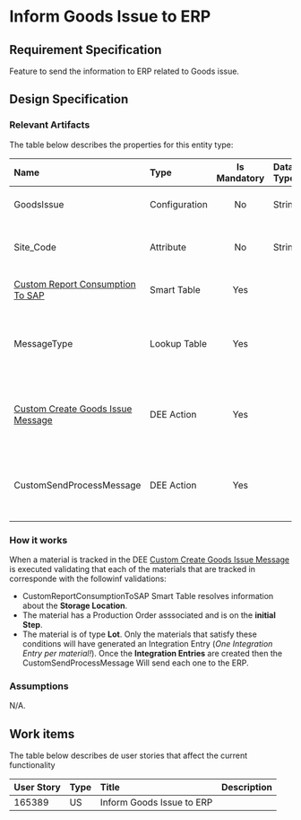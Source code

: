 # Inform Goods Issue to ERP

## Requirement Specification
Feature to send the information to ERP related to Goods issue.

## Design Specification

### Relevant Artifacts
The table below describes the properties for this entity type:

| Name                          | Type          | Is Mandatory  | Data Type | Description                                                               | 
| :---------------------------- | :------------ | :-----------: | :-------- | :------------------------------------------------------------------------ |  
| GoodsIssue                    | Configuration |       No      |   String  | Configuration with the movement Type                                      |
| Site_Code                     | Attribute     |       No      |   String  | Attribute that contains the site code to be sent to the ERP               |
|  [Custom Report Consumption To SAP](/cmf.custom.help/cmf.custom.help.techspec>cmf.custom.help.artifacts>cmf.custom.help.smarttables>CustomReportConsumptionToSAP)  | Smart Table   |       Yes     |           | Smart Table containing the StorageLocation                                |
| MessageType                   | Lookup Table  |       Yes     |           | Lookup Table that contains the type of the Integration Entry to generate  |
| [Custom Create Goods Issue Message](/cmf.custom.help/cmf.custom.help.techspec>cmf.custom.help.artifacts>cmf.custom.help.deeactions>CustomCreateGoodsIssueMessage) | DEE Action    |       Yes     |           | DEE Action to create an Integration Entry with Goods Issue information    |
| CustomSendProcessMessage      | DEE Action    |       Yes     |           | DEE Action to send the information about the Goods Issue to SAP           |

### How it works
When a material is tracked in the DEE [Custom Create Goods Issue Message](/cmf.custom.help/cmf.custom.help.techspec>cmf.custom.help.artifacts>cmf.custom.help.deeactions>CustomCreateGoodsIssueMessage) is executed validating that each of the materials that are tracked in corresponde with the followinf validations:
* CustomReportConsumptionToSAP Smart Table resolves information about the **Storage Location**.
* The material has a Production Order asssociated and is on the **initial Step**.
* The material is of type **Lot**.
Only the materials that satisfy these conditions will have generated an Integration Entry (*One Integration Entry per material!*).
Once the **Integration Entries** are created then the CustomSendProcessMessage Will send each one to the ERP.

### Assumptions
N/A.

## Work items

The table below describes de user stories that affect the current functionality

| User Story | Type | Title                     | Description
| :--------- | :--- | :------------------------ | :----------
| 165389     | US   | Inform Goods Issue to ERP | 